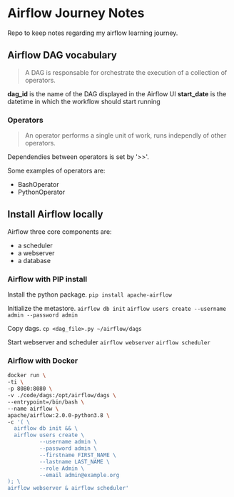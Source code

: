 # Airflow Journey Notes

Repo to keep notes regarding my airflow learning journey.

## Airflow DAG vocabulary
> A DAG is responsable for orchestrate the execution of a collection of operators.

**dag_id** is the name of the DAG displayed in the Airflow UI
**start_date** is the datetime in which the workflow should start running

### Operators
> An operator performs a single unit of work, runs independly of other operators.

Dependendies between operators is set by '>>'. 

Some examples of operators are:
- BashOperator
- PythonOperator


## Install Airflow locally
Airflow three core components are:
- a scheduler
- a webserver
- a database

### Airflow with PIP install 
Install the python package.
`pip install apache-airflow`

Initialize the metastore.
`airflow db init`
`airflow users create --username admin --password admin`

Copy dags.
`cp <dag_file>.py ~/airflow/dags`

Start webserver and scheduler
`airflow webserver`
`airflow scheduler`

### Airflow with Docker
```bash
docker run \
-ti \
-p 8080:8080 \
-v ./code/dags:/opt/airflow/dags \
--entrypoint=/bin/bash \
--name airflow \
apache/airflow:2.0.0-python3.8 \
-c '( \
  airflow db init && \
  airflow users create \
          --username admin \
          --password admin \
          --firstname FIRST_NAME \
          --lastname LAST_NAME \
          --role Admin \
          --email admin@example.org
); \
airflow webserver & airflow scheduler'

```


